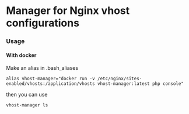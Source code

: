 # Manager for Nginx vhost configurations

### Usage

#### With docker
Make an alias in .bash_aliases

`alias vhost-manager="docker run -v /etc/nginx/sites-enabled/vhosts:/application/vhosts vhost-manager:latest php console"`

then you can use

`vhost-manager ls`
